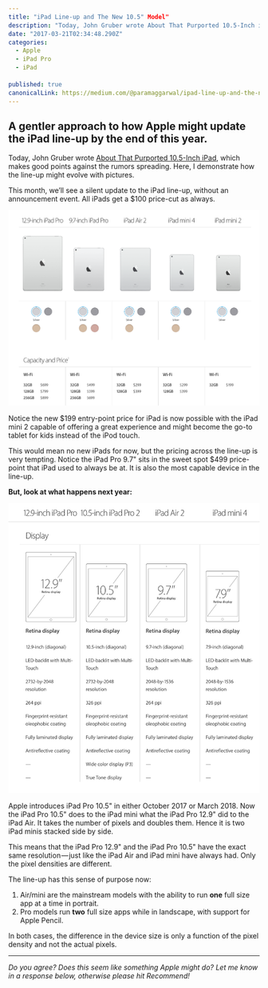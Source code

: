 ```yaml
---
title: "iPad Line-up and The New 10.5" Model"
description: "Today, John Gruber wrote About That Purported 10.5-Inch iPad, which makes good points against the rumors spreading. Here, I demonstrate how the line-up might evolve with pictures. This month, we’ll…"
date: "2017-03-21T02:34:48.290Z"
categories: 
  - Apple
  - iPad Pro
  - iPad

published: true
canonicalLink: https://medium.com/@paramaggarwal/ipad-line-up-and-the-new-10-5-model-8a72dbe7f771
---
```


## A gentler approach to how Apple might update the iPad line-up by the end of this year.

Today, John Gruber wrote [About That Purported 10.5-Inch iPad](http://daringfireball.net/2017/03/about_that_10_point_5_inch_ipad "Permanent link to ‘About That Purported 10.5-Inch iPad’"), which makes good points against the rumors spreading. Here, I demonstrate how the line-up might evolve with pictures.

This month, we’ll see a silent update to the iPad line-up, without an announcement event. All iPads get a $100 price-cut as always.

![March 2017 line-up](./asset-1.png)

Notice the new $199 entry-point price for iPad is now possible with the iPad mini 2 capable of offering a great experience and might become the go-to tablet for kids instead of the iPod touch.

This would mean no new iPads for now, but the pricing across the line-up is very tempting. Notice the iPad Pro 9.7" sits in the sweet spot $499 price-point that iPad used to always be at. It is also the most capable device in the line-up.

**But, look at what happens next year:**

![iPad line-up by this time next year](./asset-2.png)

Apple introduces iPad Pro 10.5" in either October 2017 or March 2018. Now the iPad Pro 10.5" does to the iPad mini what the iPad Pro 12.9" did to the iPad Air. It takes the number of pixels and doubles them. Hence it is two iPad minis stacked side by side.

This means that the iPad Pro 12.9" and the iPad Pro 10.5" have the exact same resolution — just like the iPad Air and iPad mini have always had. Only the pixel densities are different.

The line-up has this sense of purpose now:

1.  Air/mini are the mainstream models with the ability to run **one** full size app at a time in portrait.
2.  Pro models run **two** full size apps while in landscape, with support for Apple Pencil.

In both cases, the difference in the device size is only a function of the pixel density and not the actual pixels.

---

_Do you agree? Does this seem like something Apple might do? Let me know in a response below, otherwise please hit Recommend!_